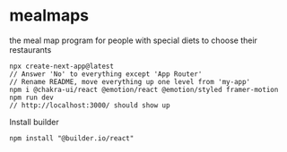 # mealmaps

the meal map program for people with special diets to choose their restaurants 

```
npx create-next-app@latest
// Answer 'No' to everything except 'App Router'
// Rename README, move everything up one level from 'my-app'
npm i @chakra-ui/react @emotion/react @emotion/styled framer-motion
npm run dev
// http://localhost:3000/ should show up
```

Install builder 

```
npm install "@builder.io/react"
```